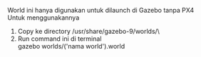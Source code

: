 World ini hanya digunakan untuk dilaunch di Gazebo tanpa PX4\
Untuk menggunakannya
1. Copy ke directory /usr/share/gazebo-9/worlds/\
2. Run command ini di terminal\
   gazebo worlds/('nama world').world

